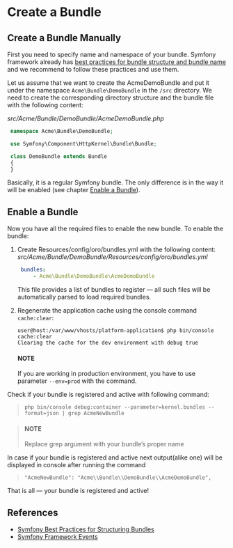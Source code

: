 <a id="index-0"></a>

<a id="how-to-create-new-bundle"></a>

<a id="dev-cookbook-framework-how-to-create-new-bundle"></a>

# Create a Bundle

## Create a Bundle Manually

First you need to specify name and namespace of your bundle. Symfony framework already has
<a href="https://symfony.com/doc/5.4/bundles/best_practices.html#bundle-name" target="_blank">best practices for bundle structure and bundle name</a> and we recommend to follow these practices and use them.

Let us assume that we want to create the AcmeDemoBundle and put it under the namespace `Acme\Bundle\DemoBundle`
in the `/src` directory. We need to create the corresponding directory structure and the bundle file with the following content:

*src/Acme/Bundle/DemoBundle/AcmeDemoBundle.php*
```php
 namespace Acme\Bundle\DemoBundle;

 use Symfony\Component\HttpKernel\Bundle\Bundle;

 class DemoBundle extends Bundle
 {
 }
```

Basically, it is a regular Symfony bundle. The only difference is in the way it will be enabled (see chapter [Enable a Bundle]()).

<!-- Create bundle automatically -->
<!-- --------------------------- -->
<!-- Also new bundle can be generated using `Symfony command generate:bundle`_: -->
<!-- .. _Symfony command generate:bundle: http://symfony.com/doc/2.4/bundles/SensioGeneratorBundle/commands/generate_bundle.html -->
<!-- .. code-block:: none -->
<!-- user@host:/var/www/vhosts/platform-application$ php bin/console generate:bundle -->
<!-- Bundle namespace: Acme/Bundle/DemoBundle -->
<!-- Bundle name [AcmeDemoBundle]: -->
<!-- Target directory [/var/www/vhosts/platform-application/src]: -->
<!-- Configuration format (yml, xml, php, or annotation): yml -->
<!-- Do you want to generate the whole directory structure [no]? -->
<!-- Do you confirm generation [yes]? -->
<!-- Generating the bundle code: OK -->
<!-- Checking that the bundle is autoloaded: OK -->
<!-- Confirm automatic update of your Kernel [yes]? no -->
<!-- Enabling the bundle inside the Kernel: FAILED -->
<!-- Confirm automatic update of the Routing [yes]? no -->
<!-- Importing the bundle routing resource: FAILED -->
<!-- It is important that you don't need to update Kernel and routing, as OroPlatform provides its own way to do that, -->
<!-- which will be described in the `Enable bundle`_ chapter and in following articles. -->
<!-- .. note:: -->
<!-- Automatic bundle generation is provided by the ``sensio/generator-bundle`` package, which is defined in the -->
<!-- ``require-dev`` section of the ``composer.json`` file in the OroPlatform repository. Therefore, in order to use -->
<!-- automatic generation, please, make sure that this package has been installed (one of the ways to do so is to execute -->
<!-- ``composer update`` at the project's root directory to get all packages from the ``require-dev`` section). -->

## Enable a Bundle

Now you have all the required files to enable the new bundle. To enable the bundle:

1. Create Resources/config/oro/bundles.yml with the following content:
   *src/Acme/Bundle/DemoBundle/Resources/config/oro/bundles.yml*
   ```yaml
    bundles:
        - Acme\Bundle\DemoBundle\AcmeDemoBundle
   ```

   This file provides a list of bundles to register — all such files will be automatically parsed to load required bundles.
2. Regenerate the application cache using the console command `cache:clear`:
   ```none
   user@host:/var/www/vhosts/platform-application$ php bin/console cache:clear
   Clearing the cache for the dev environment with debug true
   ```

   #### NOTE
   If you are working in production environment, you have to use parameter `--env=prod` with the command.

Check if your bundle is registered and active with following command:

> ```none
> php bin/console debug:container --parameter=kernel.bundles --format=json | grep AcmeNewBundle
> ```

> #### NOTE
> Replace grep argument with your bundle’s proper name

In case if your bundle is registered and active next output(alike one) will be displayed in console after running the command

> ```none
> "AcmeNewBundle": "Acme\\Bundle\\DemoBundle\\AcmeDemoBundle",
> ```

That is all — your bundle is registered and active!

## References

* <a href="https://symfony.com/doc/5.4/bundles/best_practices.html" target="_blank">Symfony Best Practices for Structuring Bundles</a>
* <a href="https://symfony.com/doc/5.4/reference/events.html" target="_blank">Symfony Framework Events</a>

<!-- Frontend -->
